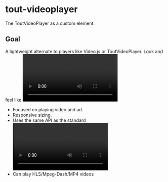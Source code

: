 # tout-videoplayer
The ToutVideoPlayer as a custom element.

## Goal
A lightweight alternate to players like Video.js or ToutVideoPlayer.
Look and feel like <video> with enhanced abilities.

* Focused on playing video and ad.
* Responsive sizing.
* Uses the same API as the standard <video> element.
* Can play HLS/Mpeg-Dash/MP4 videos
